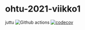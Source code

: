 # ohtu-2021-viikko1
juttu
![Github actions](https://github.com/SuperTLP/ohtu-2021-viikko1/workflows/CI/badge.svg)
[![codecov](https://codecov.io/gh/SuperTLP/ohtu-2021-viikko1/branch/main/graph/badge.svg?token=3LO22TB5E6)](https://codecov.io/gh/SuperTLP/ohtu-2021-viikko1)
